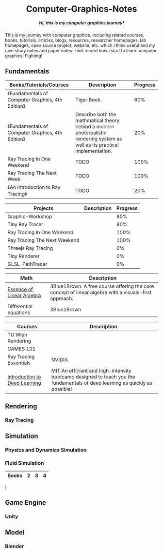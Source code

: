 <h1 align="center">Computer-Graphics-Notes</h1>
<h5 align="center">Hi, this is my computer graphics journey!</h5>
This is my journey with computer graphics, including related courses, books, tutorials, articles, blogs, resources, researcher homepages, lab homepages, open source project, website, etc. which I think useful and my own study notes and paper notes. I will record how I start to learn computer graphics! Fighting!

## Fundamentals

| Books/Tutorials/Courses                            | Description                                                                                                                   | Progress |
| -------------------------------------------------- | ----------------------------------------------------------------------------------------------------------------------------- | -------- |
| 《Fundamentals of Computer Graphics, 4th Edition》 | Tiger Book.                                                                                                                   | 60%      |
| 《Fundamentals of Computer Graphics, 4th Edition》 | Describe both the mathmatical theory behind a modern photorealistic rendering system as well as its practical implementation. | 20%      |
| Ray Tracing In One Weekend                         | TODO                                                                                                                          | 100%     |
| Ray Tracing The Next Week                          | TODO                                                                                                                          | 100%     |
| 《An Introduction to Ray Tracing》                 | TODO                                                                                                                          | 20%      |

| Projects                     | Description | Progress |
| ---------------------------- | ----------- | -------- |
| Graphic-Workshop             |             | 80%      |
| Tiny Ray Tracer              |             | 80%      |
| Ray Tracing In One Weekend   |             | 100%     |
| Ray Tracing The Next Weekend |             | 100%     |
| Threejs Ray Tracing          |             | 0%       |
| Tiny Renderer                |             | 0%       |
| GLSL-PathTracer              |             | 0%       |

| Math                                                                                                  | Description                                                                                           |
| ----------------------------------------------------------------------------------------------------- | ----------------------------------------------------------------------------------------------------- |
| [Essence of Linear Algebra](https://www.youtube.com/playlist?list=PLZHQObOWTQDPD3MizzM2xVFitgF8hE_ab) | 3Blue1Brown: A free course offering the core concept of linear algebra with a visuals-first approach. |
| Differential equations                                                                                | 3Blue1Brown                                                                                           |

| Courses                                                          | Description                                                                                                                  |
| ---------------------------------------------------------------- | ---------------------------------------------------------------------------------------------------------------------------- |
| TU Wien Rendering                                                |                                                                                                                              |
| GAMES 101                                                        |                                                                                                                              |
| Ray Tracing Essentials                                           | NVIDIA                                                                                                                       |
| [Introduction to Deep Learning](http://introtodeeplearning.com/) | MIT:An efficient and high-intensity bootcamp designed to teach you the fundamentals of deep learning as quickly as possible! |

## Rendering

### Ray Tracing

## Simulation

### Physics and Dynamics Simulation

### Fluid Simulation

| Books | 2   | 3   | 4   |
| ----- | --- | --- | --- |

|

## Game Engine

### Unity

## Model

### Blender
